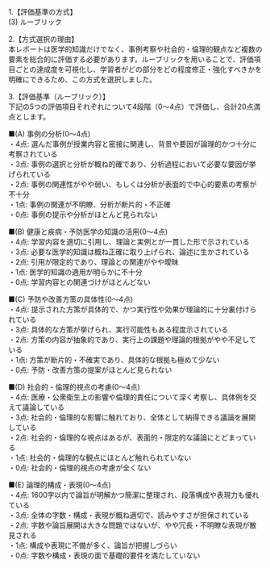 1.【評価基準の方式】  
(3) ルーブリック

2.【方式選択の理由】  
本レポートは医学的知識だけでなく、事例考察や社会的・倫理的観点など複数の要素を総合的に評価する必要があります。ルーブリックを用いることで、評価項目ごとの達成度を可視化し、学習者がどの部分をどの程度修正・強化すべきかを明確にできるため、この方式を選択しました。

3.【評価基準（ルーブリック）】  
下記の5つの評価項目それぞれについて4段階（0～4点）で評価し、合計20点満点とします。

■(A) 事例の分析(0～4点)  
・4点: 選んだ事例が授業内容と密接に関連し、背景や要因が論理的かつ十分に考察されている  
・3点: 事例の選択と分析が概ね的確であり、分析過程において必要な要因が挙げられている  
・2点: 事例の関連性がやや弱い、もしくは分析が表面的で中心的要素の考察が不十分  
・1点: 事例の関連が不明瞭、分析が断片的・不正確  
・0点: 事例の提示や分析がほとんど見られない  

■(B) 健康と疾病・予防医学の知識の活用(0～4点)  
・4点: 学習内容を適切に引用し、理論と実例とが一貫した形で示されている  
・3点: 必要な医学的知識は概ね正確に取り上げられ、論述に生かされている  
・2点: 引用が限定的であり、理論との関連がやや曖昧  
・1点: 医学的知識の適用が明らかに不十分  
・0点: 学習内容との関連づけがほとんどない  

■(C) 予防や改善方策の具体性(0～4点)  
・4点: 提示された方策が具体的で、かつ実行性や効果が理論的に十分裏付けられている  
・3点: 具体的な方策が挙げられ、実行可能性もある程度示されている  
・2点: 方策の内容が抽象的であり、実行上の課題や理論的根拠がやや不足している  
・1点: 方策が断片的・不確実であり、具体的な根拠も極めて少ない  
・0点: 予防・改善方策の提案がほとんど見られない  

■(D) 社会的・倫理的視点の考慮(0～4点)  
・4点: 医療・公衆衛生上の影響や倫理的責任について深く考察し、具体例を交えて議論している  
・3点: 社会的・倫理的な影響に触れており、全体として納得できる議論を展開している  
・2点: 社会的・倫理的な視点はあるが、表面的・限定的な議論にとどまっている  
・1点: 社会的・倫理的な観点にほとんど触れられていない  
・0点: 社会的・倫理的視点の考慮が全くない  

■(E) 論理的構成・表現(0～4点)  
・4点: 1600字以内で論旨が明解かつ簡潔に整理され、段落構成や表現力も優れている  
・3点: 全体の字数・構成・表現が概ね適切で、読みやすさが担保されている  
・2点: 字数や論旨展開は大きな問題ではないが、やや冗長・不明瞭な表現が散見される  
・1点: 構成や表現に不備が多く、論旨が把握しづらい  
・0点: 字数や構成・表現の面で基礎的要件を満たしていない  